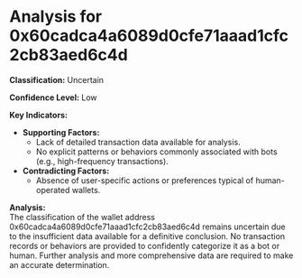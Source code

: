 # Analysis for 0x60cadca4a6089d0cfe71aaad1cfc2cb83aed6c4d

**Classification:** Uncertain

**Confidence Level:** Low

**Key Indicators:**
- **Supporting Factors:**
  - Lack of detailed transaction data available for analysis.
  - No explicit patterns or behaviors commonly associated with bots (e.g., high-frequency transactions).
- **Contradicting Factors:**
  - Absence of user-specific actions or preferences typical of human-operated wallets.

**Analysis:**  
The classification of the wallet address 0x60cadca4a6089d0cfe71aaad1cfc2cb83aed6c4d remains uncertain due to the insufficient data available for a definitive conclusion. No transaction records or behaviors are provided to confidently categorize it as a bot or human. Further analysis and more comprehensive data are required to make an accurate determination.